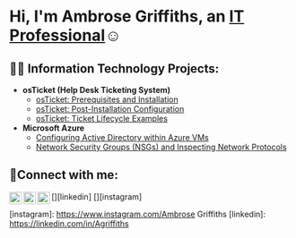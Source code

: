 <h1>Hi, I'm Ambrose Griffiths, an <a href="https://linkedin.com/in/Ambrose">IT Professional</a>☺</h1>

<h2>👨‍💻 Information Technology Projects:</h2>

- <b>osTicket (Help Desk Ticketing System)</b>
  - [osTicket: Prerequisites and Installation](https://github.com/ambrosegriffiths/osticket-prereqs)
  - [osTicket: Post-Installation Configuration](https://github.com/ambrosegriffiths/post-install-config)
  - [osTicket: Ticket Lifecycle Examples](https://github.com/ambrosegriffiths/ticket-lifecycle)
- <b>Microsoft Azure</b>
  - [Configuring Active Directory within Azure VMs](https://github.com/ambrosegriffiths/configure-ad)
  - [Network Security Groups (NSGs) and Inspecting Network Protocols](https://github.com/ambrosegriffiths/azure-network-protocols)

<h2>🤳Connect with me:</h2>

[<img align="left" alt="Josh | Twitter" width="22px" src="https://cdn.jsdelivr.net/npm/simple-icons@v3/icons/twitter.svg" />][twitter]
[<img align="left" alt="Josh | LinkedIn" width="22px" src="https://cdn.jsdelivr.net/npm/simple-icons@v3/icons/linkedin.svg" />][linkedin]
[<img align="left" alt="Josh | Instagram" width="22px" src="https://cdn.jsdelivr.net/npm/simple-icons@v3/icons/instagram.svg" />][instagram]

[twitter]: https://twitter.com/AmbroseGriffit3
[instagram]: https://www.instagram.com/Ambrose Griffiths
[linkedin]: https://linkedin.com/in/Agriffiths
